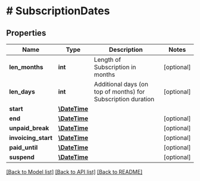 # # SubscriptionDates

## Properties

Name | Type | Description | Notes
------------ | ------------- | ------------- | -------------
**len_months** | **int** | Length of Subscription in months | [optional] 
**len_days** | **int** | Additional days (on top of months) for Subscription duration | [optional] 
**start** | [**\DateTime**](\DateTime.md) |  | 
**end** | [**\DateTime**](\DateTime.md) |  | [optional] 
**unpaid_break** | [**\DateTime**](\DateTime.md) |  | [optional] 
**invoicing_start** | [**\DateTime**](\DateTime.md) |  | [optional] 
**paid_until** | [**\DateTime**](\DateTime.md) |  | [optional] 
**suspend** | [**\DateTime**](\DateTime.md) |  | [optional] 

[[Back to Model list]](../../README.md#documentation-for-models) [[Back to API list]](../../README.md#documentation-for-api-endpoints) [[Back to README]](../../README.md)


